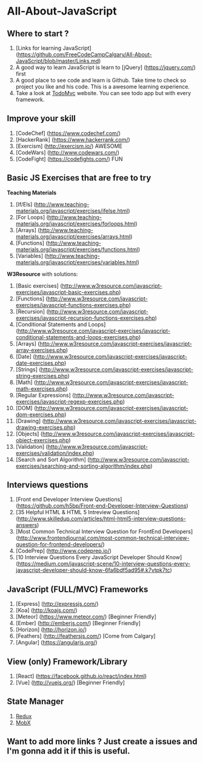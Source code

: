 # All-About-JavaScript

## Where to start ?

1. [Links for learning JavaScript] (https://github.com/FreeCodeCampCalgary/All-About-JavaScript/blob/master/Links.md)
2. A good way to learn JavaScript is learn to [jQuery] (https://jquery.com/) first
3. A good place to see code and learn is Github. Take time to check so project you like and his code. This is a awesome learning experience.
4. Take a look at [TodoMvc](http://todomvc.com/) website. You can see todo app but with every framework.


## Improve your skill

1. [CodeChef] (https://www.codechef.com/)
2. [HackerRank] (https://www.hackerrank.com/)
3. [Exercism] (http://exercism.io/) AWESOME
4. [CodeWars] (http://www.codewars.com/)
5. [CodeFight] (https://codefights.com/) FUN


## Basic JS Exercises that are free to try
**Teaching Materials**

1. [If/Els] (http://www.teaching-materials.org/javascript/exercises/ifelse.html)
2. [For Loops] (http://www.teaching-materials.org/javascript/exercises/forloops.html)
3. [Arrays] (http://www.teaching-materials.org/javascript/exercises/arrays.html)
4. [Functions] (http://www.teaching-materials.org/javascript/exercises/functions.html)
5. [Variables] (http://www.teaching-materials.org/javascript/exercises/variables.html)

**W3Resource** with solutions:

1. [Basic exercises] (http://www.w3resource.com/javascript-exercises/javascript-basic-exercises.php)
2. [Functions] (http://www.w3resource.com/javascript-exercises/javascript-functions-exercises.php)
3. [Recursion] (http://www.w3resource.com/javascript-exercises/javascript-recursion-functions-exercises.php)
4. [Conditional Statements and Loops] (http://www.w3resource.com/javascript-exercises/javascript-conditional-statements-and-loops-exercises.php)
5. [Arrays] (http://www.w3resource.com/javascript-exercises/javascript-array-exercises.php)
6. [Date] (http://www.w3resource.com/javascript-exercises/javascript-date-exercises.php)
7. [Strings] (http://www.w3resource.com/javascript-exercises/javascript-string-exercises.php)
8. [Math] (http://www.w3resource.com/javascript-exercises/javascript-math-exercises.php)
9. [Regular Expressions] (http://www.w3resource.com/javascript-exercises/javascript-regexp-exercises.php)
10. [DOM] (http://www.w3resource.com/javascript-exercises/javascript-dom-exercises.php)
11. [Drawing] (http://www.w3resource.com/javascript-exercises/javascript-drawing-exercises.php)
12. [Objects] (http://www.w3resource.com/javascript-exercises/javascript-object-exercises.php)
13. [Validation] (http://www.w3resource.com/javascript-exercises/validation/index.php)
14. [Search and Sort Algorithm] (http://www.w3resource.com/javascript-exercises/searching-and-sorting-algorithm/index.php)


## Interviews questions

1. [Front end Developer Interview Questions] (https://github.com/h5bp/Front-end-Developer-Interview-Questions)
2. [35 Helpful HTML & HTML 5 Intreview Questions] (http://www.skilledup.com/articles/html-html5-interview-questions-answers)
3. [Most Common Technical Interview Question for FrontEnd Developers] (http://www.frontendjournal.com/most-common-technical-interview-question-for-frontend-developers/)
4. [CodePrep] (http://www.codeprep.io/)
5. [10 Interview Questions Every JavaScript Developer Should Know] (https://medium.com/javascript-scene/10-interview-questions-every-javascript-developer-should-know-6fa6bdf5ad95#.k7vtpk7tc)


## JavaScript (FULL/MVC) Frameworks

1. [Express] (http://expressjs.com/)
2. [Koa] (http://koajs.com/)
3. [Meteor] (https://www.meteor.com/) [Beginner Friendly]
4. [Ember] (http://emberjs.com/) [Beginner Friendly]
5. [Horizon] (http://horizon.io/)
6. [Feathers] (http://feathersjs.com/) [Come from Calgary]
7. [Angular] (https://angularjs.org/)

## View (only) Framework/Library
1. [React] (https://facebook.github.io/react/index.html)
2. [Vue] (http://vuejs.org/) [Beginner Friendly]

## State Manager
1. [Redux](http://redux.js.org/)
2. [MobX](https://mobxjs.github.io/mobx/)

## Want to add more links ? Just create a issues and I'm gonna add it if this is useful.
